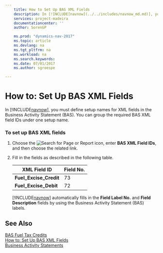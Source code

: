 ```yaml
---
    title: How to Set Up BAS XML Fields 
    description: In [!INCLUDE[navnow](../../includes/navnow_md.md)], you must define setup names for XML fields in the Business Activity Statement (BAS). You can group the required BAS XML field IDs under one setup name.
    services: project-madeira
    documentationcenter: ''
    author: SorenGP

    ms.prod: "dynamics-nav-2017"
    ms.topic: article
    ms.devlang: na
    ms.tgt_pltfrm: na
    ms.workload: na
    ms.search.keywords:
    ms.date: 07/01/2017
    ms.author: sgroespe

---
```

# How to: Set Up BAS XML Fields
In [!INCLUDE[navnow](../../includes/navnow_md.md)], you must define setup names for XML fields in the Business Activity Statement (BAS). You can group the required BAS XML field IDs under one setup name.  
  
### To set up BAS XML fields  
  
1.  Choose the ![Search for Page or Report](media/ui-search/search_small.png "Search for Page or Report icon") icon, enter **BAS XML Field IDs**, and then choose the related link.  
  
2.  Fill in the fields as described in the following table.  
  
    |**XML Field ID**|**Field No.**|  
    |----------------------|-------------------|  
    |**Fuel_Excise_Credit**|73|  
    |**Fuel_Excise_Debit**|72|  
  
     [!INCLUDE[navnow](../../includes/navnow_md.md)] automatically fills in the **Field Label No.** and **Field Description** fields by using the Business Activity Statement (BAS) labels.  
  
## See Also  
 [BAS Fuel Tax Credits](bas-fuel-tax-credits.md)   
 [How to: Set Up BAS XML Fields]()   
 [Business Activity Statements](business-activity-statements.md)